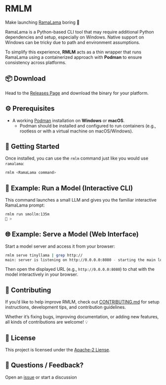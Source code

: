 # RMLM

Make launching [RamaLama](https://github.com/containers/ramalama) boring 🚀

RamaLama is a Python-based CLI tool that may require additional Python dependencies and setup, especially on Windows. Native support on Windows can be tricky due to path and environment assumptions.

To simplify this experience, **RMLM** acts as a thin wrapper that runs RamaLama using a containerized approach with **Podman** to ensure consistency across platforms.

## 📦 Download

Head to the [Releases Page](https://github.com/benoitf/rmlm/releases) and download the binary for your platform.

## ⚙️ Prerequisites

- A working [Podman](https://podman.io/) installation on **Windows** or **macOS**.
  - Podman should be installed and configured to run containers (e.g., rootless or with a virtual machine on macOS/Windows).

## 🚀 Getting Started

Once installed, you can use the `rmlm` command just like you would use `ramalama`:

```bash
rmlm <RamaLama command>
```

## 🧠 Example: Run a Model (Interactive CLI)

This command launches a small LLM and gives you the familiar interactive RamaLama prompt:

```bash
rmlm run smollm:135m
🦭 >
```

## 🌐 Example: Serve a Model (Web Interface)

Start a model server and access it from your browser:

```bash
rmlm serve tinyllama | grep http://
main: server is listening on http://0.0.0.0:8080 - starting the main loop
```

Then open the displayed URL (e.g., `http://0.0.0.0:8080`) to chat with the model interactively in your browser.

## 🤝 Contributing

If you’d like to help improve RMLM, check out [CONTRIBUTING.md](./CONTRIBUTING.md) for setup instructions, development tips, and contribution guidelines.

Whether it’s fixing bugs, improving documentation, or adding new features, all kinds of contributions are welcome! 💡


## 📄 License

This project is licensed under the [Apache-2 Liense](./LICENSE).

## 💬 Questions / Feedback?

Open an [issue](https://github.com/benoitf/rmlm/issues) or start a discussion
